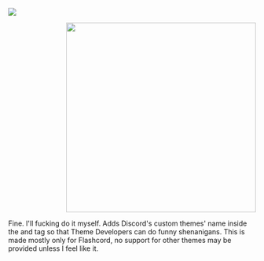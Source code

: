 ![](https://sirio-network.com/flashcord/store/themehooker/store-banner.png)

<p align="right">
  <a href="https://sirio-network.com/flashcord/store/themehooker">
    <img align="center" src="https://sirio-network.com/flashcord/ressources/store/small-embed.png" width="386">
  </a>
</p>


Fine. I'll fucking do it myself. Adds Discord's custom themes' name inside the <html> and <body> tag so that Theme Developers can do funny shenanigans. This is made mostly only for Flashcord, no support for other themes may be provided unless I feel like it. 

